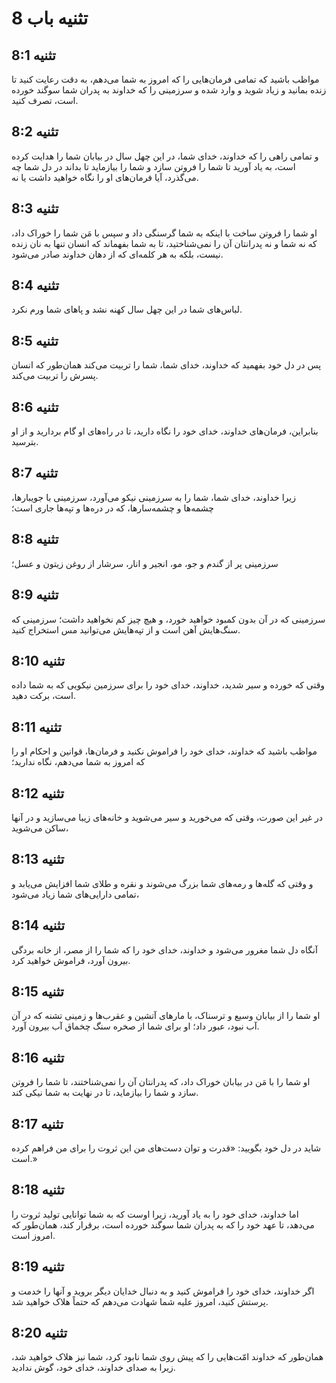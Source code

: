 # تثنیه باب 8

## تثنیه 8:1
مواظب باشید که تمامی فرمان‌هایی را که امروز به شما می‌دهم، به دقت رعایت کنید تا زنده بمانید و زیاد شوید و وارد شده و سرزمینی را که خداوند به پدران شما سوگند خورده است، تصرف کنید.

## تثنیه 8:2
و تمامی راهی را که خداوند، خدای شما، در این چهل سال در بیابان شما را هدایت کرده است، به یاد آورید تا شما را فروتن سازد و شما را بیازماید تا بداند در دل شما چه می‌گذرد، آیا فرمان‌های او را نگاه خواهید داشت یا نه.

## تثنیه 8:3
او شما را فروتن ساخت با اینکه به شما گرسنگی داد و سپس با مَن شما را خوراک داد، که نه شما و نه پدرانتان آن را نمی‌شناختید، تا به شما بفهماند که انسان تنها به نان زنده نیست، بلکه به هر کلمه‌ای که از دهان خداوند صادر می‌شود.

## تثنیه 8:4
لباس‌های شما در این چهل سال کهنه نشد و پاهای شما ورم نکرد.

## تثنیه 8:5
پس در دل خود بفهمید که خداوند، خدای شما، شما را تربیت می‌کند همان‌طور که انسان پسرش را تربیت می‌کند.

## تثنیه 8:6
بنابراین، فرمان‌های خداوند، خدای خود را نگاه دارید، تا در راه‌های او گام بردارید و از او بترسید.

## تثنیه 8:7
زیرا خداوند، خدای شما، شما را به سرزمینی نیکو می‌آورد، سرزمینی با جویبارها، چشمه‌ها و چشمه‌سارها، که در دره‌ها و تپه‌ها جاری است؛

## تثنیه 8:8
سرزمینی پر از گندم و جو، مو، انجیر و انار، سرشار از روغن زیتون و عسل؛

## تثنیه 8:9
سرزمینی که در آن بدون کمبود خواهید خورد، و هیچ چیز کم نخواهید داشت؛ سرزمینی که سنگ‌هایش آهن است و از تپه‌هایش می‌توانید مس استخراج کنید.

## تثنیه 8:10
وقتی که خورده و سیر شدید، خداوند، خدای خود را برای سرزمین نیکویی که به شما داده است، برکت دهید.

## تثنیه 8:11
مواظب باشید که خداوند، خدای خود را فراموش نکنید و فرمان‌ها، قوانین و احکام او را که امروز به شما می‌دهم، نگاه ندارید؛

## تثنیه 8:12
در غیر این صورت، وقتی که می‌خورید و سیر می‌شوید و خانه‌های زیبا می‌سازید و در آنها ساکن می‌شوید،

## تثنیه 8:13
و وقتی که گله‌ها و رمه‌های شما بزرگ می‌شوند و نقره و طلای شما افزایش می‌یابد و تمامی دارایی‌های شما زیاد می‌شود،

## تثنیه 8:14
آنگاه دل شما مغرور می‌شود و خداوند، خدای خود را که شما را از مصر، از خانه بردگی بیرون آورد، فراموش خواهید کرد.

## تثنیه 8:15
او شما را از بیابان وسیع و ترسناک، با مارهای آتشین و عقرب‌ها و زمینی تشنه که در آن آب نبود، عبور داد؛ او برای شما از صخره سنگ چخماق آب بیرون آورد.

## تثنیه 8:16
او شما را با مَن در بیابان خوراک داد، که پدرانتان آن را نمی‌شناختند، تا شما را فروتن سازد و شما را بیازماید، تا در نهایت به شما نیکی کند.

## تثنیه 8:17
شاید در دل خود بگویید: «قدرت و توان دست‌های من این ثروت را برای من فراهم کرده است.»

## تثنیه 8:18
اما خداوند، خدای خود را به یاد آورید، زیرا اوست که به شما توانایی تولید ثروت را می‌دهد، تا عهد خود را که به پدران شما سوگند خورده است، برقرار کند، همان‌طور که امروز است.

## تثنیه 8:19
اگر خداوند، خدای خود را فراموش کنید و به دنبال خدایان دیگر بروید و آنها را خدمت و پرستش کنید، امروز علیه شما شهادت می‌دهم که حتماً هلاک خواهید شد.

## تثنیه 8:20
همان‌طور که خداوند امّت‌هایی را که پیش روی شما نابود کرد، شما نیز هلاک خواهید شد، زیرا به صدای خداوند، خدای خود، گوش ندادید.
